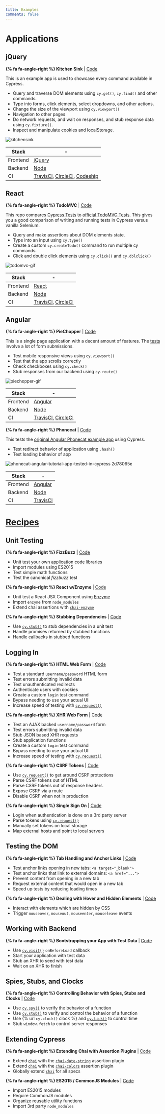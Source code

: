 ```yaml
---
title: Examples
comments: false
---
```


# Applications

## jQuery

**{% fa fa-angle-right %} Kitchen Sink** | [Code](https://github.com/cypress-io/cypress-example-kitchensink)

This is an example app is used to showcase every command available in Cypress.


- Query and traverse DOM elements using `cy.get()`, `cy.find()` and other commands.
- Type into forms, click elements, select dropdowns, and other actions.
- Change the size of the viewport using `cy.viewport()`
- Navigation to other pages
- Do network requests, and wait on responses, and stub response data using `cy.fixture()`.
- Inspect and manipulate cookies and localStorage.

![kitchensink](https://cloud.githubusercontent.com/assets/1268976/14084252/e309e370-f4e7-11e5-9562-24f516563ac9.gif)

Stack | -
 -- | --
Frontend | [jQuery](https://jquery.com/)
Backend | [Node](https://nodejs.org/)
CI | [TravisCI](https://travis-ci.org/), [CircleCI](https://circleci.com), [Codeship](https://codeship.com/)

## React

**{% fa fa-angle-right %} TodoMVC** | [Code](https://github.com/cypress-io/cypress-example-todomvc)

This repo compares [Cypress Tests](https://github.com/cypress-io/cypress-example-todomvc/blob/master/cypress/integration/app_spec.js) to [official TodoMVC Tests](https://github.com/tastejs/todomvc/blob/master/tests/test.js). This gives you a good comparison of writing and running tests in Cypress versus vanilla Selenium.

- Query and make assertions about DOM elements state.
- Type into an input using `cy.type()`
- Create a custom `cy.createTodo()` command to run multiple cy commands.
- Click and double click elements using `cy.click()` and `cy.dblclick()`

![todomvc-gif](https://cloud.githubusercontent.com/assets/1268976/12985445/ad168098-d0c0-11e5-94e7-2f2e619bae93.gif)

Stack | -
 -- | --
Frontend | [React](https://facebook.github.io/react/)
Backend | [Node](https://nodejs.org/)
CI | [TravisCI](https://travis-ci.org/), [CircleCI](https://circleci.com)

## Angular

**{% fa fa-angle-right %} PieChopper** | [Code](https://github.com/cypress-io/cypress-example-piechopper)

This is a single page application with a decent amount of features. The [tests](https://github.com/cypress-io/cypress-example-piechopper/blob/master/cypress/integration/app_spec.js) involve a lot of form submissions.

- Test mobile responsive views using `cy.viewport()`
- Test that the app scrolls correctly
- Check checkboxes using `cy.check()`
- Stub responses from our backend using `cy.route()`

![piechopper-gif](https://cloud.githubusercontent.com/assets/1268976/12985444/ad14159c-d0c0-11e5-8e50-2b64a1d389ac.gif)

Stack | -
 -- | --
Frontend | [Angular](https://angularjs.org/)
Backend | [Node](https://nodejs.org/)
CI | [TravisCI](https://travis-ci.org/), [CircleCI](https://circleci.com)

**{% fa fa-angle-right %} Phonecat** | [Code](https://github.com/cypress-io/cypress-example-phonecat)

This tests the [original Angular Phonecat example app](https://github.com/angular/angular-phonecat) using Cypress.

- Test redirect behavior of application using `.hash()`
- Test loading behavior of app

![phonecat-angular-tutorial-app-tested-in-cypress 2d78065e](https://user-images.githubusercontent.com/1271364/26952946-ac944a10-4c75-11e7-8e21-e0290537b153.jpg)

Stack | -
 -- | --
Frontend | [Angular](https://angularjs.org/)
Backend | [Node](https://nodejs.org/)
CI | [TravisCI](https://travis-ci.org/)

# [Recipes](https://github.com/cypress-io/cypress-example-recipes)

## Unit Testing

**{% fa fa-angle-right %} FizzBuzz** | [ Code](https://github.com/cypress-io/cypress-example-recipes/blob/master/cypress/integration/unit_test_application_code_spec.js)

- Unit test your own application code libraries
- Import modules using ES2015
- Test simple math functions
- Test the canonical *fizzbuzz* test

**{% fa fa-angle-right %} React w/Enzyme** | [ Code](https://github.com/cypress-io/cypress-example-recipes/blob/master/cypress/integration/unit_test_react_enzyme_spec.js)

- Unit test a React JSX Component using [Enzyme](http://airbnb.io/enzyme/)
- Import `enzyme` from `node_modules`
- Extend chai assertions with [`chai-enzyme`](https://github.com/producthunt/chai-enzyme)

**{% fa fa-angle-right %} Stubbing Dependencies** | [ Code](https://github.com/cypress-io/cypress-example-recipes/blob/master/cypress/integration/unit_test_stubbing_dependencies_spec.js)

- Use [`cy.stub()`](https://on.cypress.io/api/stub) to stub dependencies in a unit test
- Handle promises returned by stubbed functions
- Handle callbacks in stubbed functions

## Logging In

**{% fa fa-angle-right %} HTML Web Form** | [ Code](https://github.com/cypress-io/cypress-example-recipes/blob/master/cypress/integration/logging_in_html_web_form_spec.js)

- Test a standard `username/password` HTML form
- Test errors submitting invalid data
- Test unauthenticated redirects
- Authenticate users with cookies
- Create a custom `login` test command
- Bypass needing to use your actual UI
- Increase speed of testing with [`cy.request()`](https://on.cypress.io/api/request)

**{% fa fa-angle-right %} XHR Web Form** | [ Code](https://github.com/cypress-io/cypress-example-recipes/blob/master/cypress/integration/logging_in_xhr_web_form_spec.js)

- Test an AJAX backed `username/password` form
- Test errors submitting invalid data
- Stub JSON based XHR requests
- Stub application functions
- Create a custom `login` test command
- Bypass needing to use your actual UI
- Increase speed of testing with [`cy.request()`](https://on.cypress.io/api/request)

**{% fa fa-angle-right %} CSRF Tokens** | [ Code](https://github.com/cypress-io/cypress-example-recipes/blob/master/cypress/integration/logging_in_csrf_tokens_spec.js)

- Use [`cy.request()`](https://on.cypress.io/api/request) to get around CSRF protections
- Parse CSRF tokens out of HTML
- Parse CSRF tokens out of response headers
- Expose CSRF via a route
- Disable CSRF when not in production

**{% fa fa-angle-right %} Single Sign On** | [ Code](https://github.com/cypress-io/cypress-example-recipes/blob/master/cypress/integration/logging_in_single_sign_on_spec.js)

- Login when authentication is done on a 3rd party server
- Parse tokens using [`cy.request()`](https://on.cypress.io/api/request)
- Manually set tokens on local storage
- Map external hosts and point to local servers

## Testing the DOM

**{% fa fa-angle-right %} Tab Handling and Anchor Links** | [ Code](https://github.com/cypress-io/cypress-example-recipes/blob/master/cypress/integration/tab_handling_anchor_links_spec.js)

- Test anchor links opening in new tabs: `<a target="_blank">`
- Test anchor links that link to external domains: `<a href="...">`
- Prevent content from opening in a new tab
- Request external content that would open in a new tab
- Speed up tests by reducing loading times

**{% fa fa-angle-right %} Dealing with Hover and Hidden Elements** | [ Code](https://github.com/cypress-io/cypress-example-recipes/blob/master/cypress/integration/hover_hidden_elements_spec.js)

- Interact with elements which are hidden by CSS
- Trigger `mouseover`, `mouseout`, `mouseenter`, `mouseleave` events

## Working with Backend

**{% fa fa-angle-right %} Bootstrapping your App with Test Data** | [ Code](https://github.com/cypress-io/cypress-example-recipes/blob/master/cypress/integration/bootstrapping_app_test_data_spec.js)

- Use [`cy.visit()`](https://on.cypress.io/api/visit) `onBeforeLoad` callback
- Start your application with test data
- Stub an XHR to seed with test data
- Wait on an XHR to finish

## Spies, Stubs, and Clocks

**{% fa fa-angle-right %} Controlling Behavior with Spies, Stubs and Clocks** | [ Code](https://github.com/cypress-io/cypress-example-recipes/blob/master/cypress/integration/spy_stub_clock_spec.js)

- Use [`cy.spy()`](https://on.cypress.io/api/spy) to verify the behavior of a function
- Use [`cy.stub()`](https://on.cypress.io/api/stub) to verify and control the behavior of a function
- Use {% url `cy.clock()` clock %} and [`cy.tick()`](https://on.cypress.io/api/tick) to control time
- Stub `window.fetch` to control server responses

## Extending Cypress

**{% fa fa-angle-right %} Extending Chai with Assertion Plugins** | [ Code](https://github.com/cypress-io/cypress-example-recipes/blob/master/cypress/integration/extending_chai_assertion_plugins_spec.js)

- Extend [`chai`](http://chaijs.com/) with the [`chai-date-string`](http://chaijs.com/plugins/chai-date-string/) assertion plugin
- Extend [`chai`](http://chaijs.com/) with the [`chai-colors`](http://chaijs.com/plugins/chai-colors/) assertion plugin
- Globally extend [`chai`](http://chaijs.com/) for all specs

**{% fa fa-angle-right %} ES2015 / CommonJS Modules** | [ Code](https://github.com/cypress-io/cypress-example-recipes/blob/master/cypress/integration/es2015_commonjs_modules_spec.js)

- Import ES2015 modules
- Require CommonJS modules
- Organize reusable utility functions
- Import 3rd party `node_modules`
